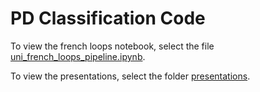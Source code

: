 # PD Classification Code

To view the french loops notebook, select the file [uni_french_loops_pipeline.ipynb](https://github.com/techguyseli/pd-classification/blob/main/uni_french_loops_pipeline.ipynb).

To view the presentations, select the folder [presentations](https://github.com/techguyseli/pd-classification/tree/main/presentations).
